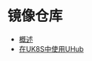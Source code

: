 # 镜像仓库


* [概述](compute/uk8s/dockerhub/outline)  
* [在UK8S中使用UHub](compute/uk8s/dockerhub/using_uhub_in_uk8s)   